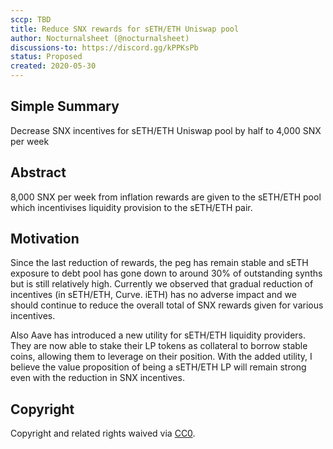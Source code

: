 ```yaml
---
sccp: TBD
title: Reduce SNX rewards for sETH/ETH Uniswap pool
author: Nocturnalsheet (@nocturnalsheet)
discussions-to: https://discord.gg/kPPKsPb
status: Proposed
created: 2020-05-30
---
```


## Simple Summary
<!--"If you can't explain it simply, you don't understand it well enough." Provide a simplified and layman-accessible explanation of the SCCP.-->
Decrease SNX incentives for sETH/ETH Uniswap pool by half to 4,000 SNX per week

## Abstract
<!--A short (~200 word) description of the variable change proposed.-->
8,000 SNX per week from inflation rewards are given to the sETH/ETH pool which incentivises liquidity provision to the sETH/ETH pair.

## Motivation
<!--The motivation is critical for SCCPs that want to update variables within Synthetix. It should clearly explain why the existing variable is not incentive aligned. SCCP submissions without sufficient motivation may be rejected outright.-->
Since the last reduction of rewards, the peg has remain stable and sETH exposure to debt pool has gone down to around 30% of outstanding synths but is still relatively high. Currently we observed that gradual reduction of incentives (in sETH/ETH, Curve. iETH) has no adverse impact and we should continue to reduce the overall total of SNX rewards given for various incentives.

Also Aave has introduced a new utility for sETH/ETH liquidity providers. They are now able to stake their LP tokens as collateral to borrow stable coins, allowing them to leverage on their position. With the added utility, I believe the value proposition of being a sETH/ETH LP will remain strong even with the reduction in SNX incentives.  

## Copyright
Copyright and related rights waived via [CC0](https://creativecommons.org/publicdomain/zero/1.0/).
